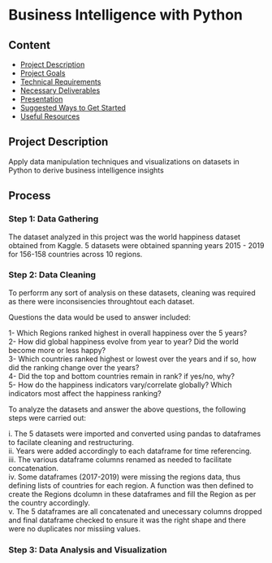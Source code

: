# Business Intelligence with Python

## Content
- [Project Description](#project-description)
- [Project Goals](#project-goals)
- [Technical Requirements](#technical-requirements)
- [Necessary Deliverables](#necessary-deliverables)
- [Presentation](#presentation)
- [Suggested Ways to Get Started](#suggested-ways-to-get-started)
- [Useful Resources](#useful-resources)

## Project Description

Apply data manipulation techniques and visualizations on datasets in Python to derive business intelligence insights

## Process

### Step 1: Data Gathering

The dataset analyzed in this project was the world happiness dataset obtained from Kaggle. 5 datasets were obtained spanning years 2015 - 2019 for 156-158 countries across 10 regions.

### Step 2: Data Cleaning

To perforrm any sort of analysis on these datasets, cleaning was required as there were inconsisencies throughtout each dataset.

Questions the data would be used to answer included:

1- Which Regions ranked highest in overall happiness over the 5 years?<br/>
2- How did global happiness evolve from year to year? Did the world become more or less happy?<br/>
3- Which countries ranked highest or lowest over the years and if so, how did the ranking change over the years?<br/>
4- Did the top and bottom countries remain in rank? if yes/no, why?<br/>
5- How do the happiness indicators vary/correlate globally? Which indicators most affect the happiness ranking?<br/>

To analyze the datasets and answer the above questions, the following steps were carried out:

i. The 5 datasets were imported and converted using pandas to dataframes to facilate cleaning and restructuring.<br/>
ii. Years were added accordingly to each dataframe for time referencing.<br/>
iii. The various dataframe columns renamed as needed to facilitate concatenation.<br/>
iv. Some dataframes (2017-2019) were missing the regions data, thus defining lists of countries for each region. A function was then defined to create the Regions dcolumn in these dataframes and fill the Region as per the country accordingly.<br/>
v. The 5 dataframes are all concatenated and unecessary columns dropped and final dataframe checked to ensure it was the right shape and there were no duplicates nor missiing values.<br/>

### Step 3: Data Analysis and Visualization





